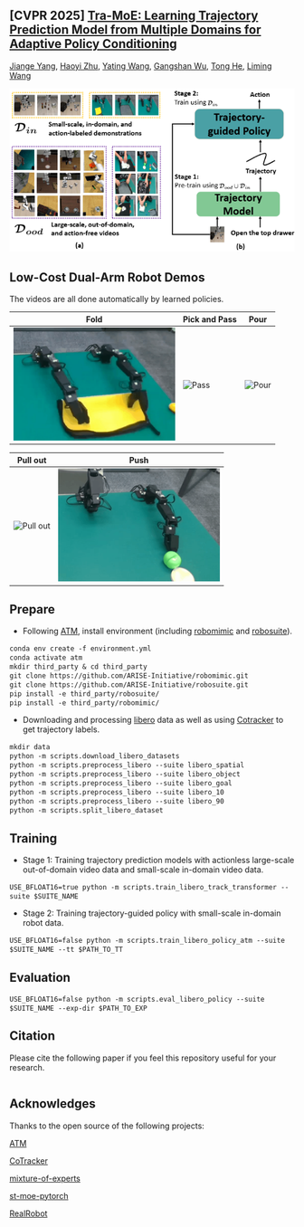 ## [CVPR 2025] [Tra-MoE: Learning Trajectory Prediction Model from Multiple Domains for Adaptive Policy Conditioning](https://arxiv.org/abs/2411.14519)



[Jiange Yang](https://yangjiangeyjg.github.io/), [Haoyi Zhu](https://www.haoyizhu.site/), [Yating Wang](https://github.com/xiaoxiao0406), [Gangshan Wu](https://mcg.nju.edu.cn/member/gswu/index.html), [Tong He](http://tonghe90.github.io/), [Liming Wang](https://wanglimin.github.io/)
</div>


![caps](./tra_moe.png)

## Low-Cost Dual-Arm Robot Demos

The videos are all done automatically by learned policies.

| Fold | Pick and Pass | Pour |
| --------- | ---------- | ----------- |
| <img src="./real-world demos/folding towels.gif" alt="Fold" height="200"> | <img src="./real-world demos/picking up and passing a holder.gif" alt="Pass" height="200"> | <img src="./real-world demos/pouring water.gif" alt="Pour" height="200"> |

| Pull out | Push |
| --------- | ---------- |
| <img src="./real-world demos/pulling out tissues.gif" alt="Pull out" height="200"> | <img src="./real-world demos/pushing a vegetable to the side of the cutting board.gif" alt="Push" height="200"> |


## Prepare

- Following [ATM](https://github.com/Large-Trajectory-Model/ATM/tree/main), install environment (including [robomimic](https://github.com/ARISE-Initiative/robomimic/tree/5dee58f9cc1235010d0877142b54d0e82dd23986) and [robosuite](https://github.com/ARISE-Initiative/robosuite/tree/eafb81f54ffc104f905ee48a16bb15f059176ad3)).

```
conda env create -f environment.yml
conda activate atm
mkdir third_party & cd third_party
git clone https://github.com/ARISE-Initiative/robomimic.git
git clone https://github.com/ARISE-Initiative/robosuite.git
pip install -e third_party/robosuite/
pip install -e third_party/robomimic/
```



- Downloading and processing [libero](https://github.com/Lifelong-Robot-Learning/LIBERO) data as well as using [Cotracker](https://github.com/facebookresearch/co-tracker) to get trajectory labels.

```
mkdir data
python -m scripts.download_libero_datasets
python -m scripts.preprocess_libero --suite libero_spatial
python -m scripts.preprocess_libero --suite libero_object
python -m scripts.preprocess_libero --suite libero_goal
python -m scripts.preprocess_libero --suite libero_10
python -m scripts.preprocess_libero --suite libero_90
python -m scripts.split_libero_dataset
```

## Training

- Stage 1: Training trajectory prediction models with actionless large-scale out-of-domain video data and small-scale in-domain video data.

```
USE_BFLOAT16=true python -m scripts.train_libero_track_transformer --suite $SUITE_NAME
```

- Stage 2: Training trajectory-guided policy with small-scale in-domain robot data.

```
USE_BFLOAT16=false python -m scripts.train_libero_policy_atm --suite $SUITE_NAME --tt $PATH_TO_TT
```

## Evaluation

```
USE_BFLOAT16=false python -m scripts.eval_libero_policy --suite $SUITE_NAME --exp-dir $PATH_TO_EXP
```

## Citation
Please cite the following paper if you feel this repository useful for your research.
```

```
## Acknowledges

Thanks to the open source of the following projects:

[ATM](https://github.com/Large-Trajectory-Model/ATM/tree/main)

[CoTracker](https://github.com/facebookresearch/co-tracker) 

[mixture-of-experts](https://github.com/lucidrains/mixture-of-experts)

[st-moe-pytorch](https://github.com/lucidrains/st-moe-pytorch/tree/main)

[RealRobot](https://github.com/HaoyiZhu/RealRobot)


